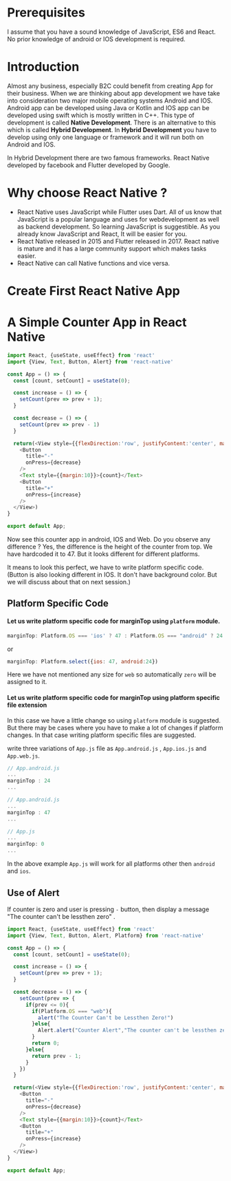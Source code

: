 
# Prerequisites

I assume that you have a sound knowledge of JavaScript, ES6 and React. No prior knowledge of android or IOS development is required.

# Introduction

Almost any business, especially B2C could benefit from creating App for their business. When we are thinking about app development we have take into consideration two major mobile operating systems Android and IOS. Android app can be developed using Java or Kotlin and IOS app can be developed using swift which is mostly written in C++. This type of development is called **Native Development**. There is an alternative to this which is called **Hybrid Development**. In **Hybrid Development** you have to develop using only one language or framework and it will run both on Android and IOS.

In Hybrid Development there are two famous frameworks. React Native developed by facebook and Flutter developed by Google. 

# Why choose React Native ?

- React Native uses JavaScript while Flutter uses Dart. All of us know that JavaScript is a popular language and uses for webdevelopment as well as backend development. So learning JavaScript is suggestible. As you already know JavaScript and React, It will be easier for you.
- React Native released in 2015 and Flutter released in 2017. React native is mature and it has a large community support which makes tasks easier.
- React Native can call Native functions and vice versa.

# Create First React Native App

# A Simple Counter App in React Native

```js
import React, {useState, useEffect} from 'react'
import {View, Text, Button, Alert} from 'react-native'

const App = () => {
  const [count, setCount] = useState(0);

  const increase = () => {
    setCount(prev => prev + 1);
  }

  const decrease = () => {
    setCount(prev => prev - 1)
  }

  return(<View style={{flexDirection:'row', justifyContent:'center', marginTop:47}}>
    <Button 
      title="-"
      onPress={decrease}
    />
    <Text style={{margin:10}}>{count}</Text>
    <Button 
      title="+" 
      onPress={increase}
    />
  </View>)
}

export default App;
```

Now see this counter app in android, IOS and Web. Do you observe any difference ? Yes, the difference is the height of the counter from top. We have hardcoded it to 47. But it looks different for different platforms. 

It means to look this perfect, we have to write platform specific code. (Button is also looking different in IOS. It don't have background color. But we will discuss about that on next session.)

## Platform Specific Code

#### Let us write platform specific code for marginTop using `platform` module.

```js
marginTop: Platform.OS === 'ios' ? 47 : Platform.OS === "android" ? 24 : 0
```

or

```js
marginTop: Platform.select({ios: 47, android:24})
```

Here we have not mentioned any size for `web` so automatically `zero` will be assigned to it.

#### Let us write platform specific code for marginTop using platform specific file extension

In this case we have a little change so using `platform` module is suggested. But there may be cases where you have to make a lot of changes if platform changes. In that case writing platform specific files are suggested.

write three variations of `App.js` file as `App.android.js` , `App.ios.js` and `App.web.js`.

```js
// App.android.js 
...
marginTop : 24
...
```

```js
// App.android.js 
...
marginTop : 47
...
```

```js
// App.js
...
marginTop: 0
...
```

In the above example `App.js` will work for all platforms other then `android` and `ios`.


## Use of Alert

If counter is zero and user is pressing `-` button, then display a message "The counter can't be lessthen zero" .

```js
import React, {useState, useEffect} from 'react'
import {View, Text, Button, Alert, Platform} from 'react-native'

const App = () => {
  const [count, setCount] = useState(0);

  const increase = () => {
    setCount(prev => prev + 1);
  }

  const decrease = () => {
    setCount(prev => {
      if(prev <= 0){
        if(Platform.OS === "web"){
          alert("The Counter Can't be Lessthen Zero!")
        }else{
          Alert.alert("Counter Alert","The counter can't be lessthen zero!");
        }
        return 0;
      }else{
        return prev - 1;
      }
    })
  }

  return(<View style={{flexDirection:'row', justifyContent:'center', marginTop: Platform.select({ios: 47, android:24}) }}>
    <Button 
      title="-"
      onPress={decrease}
    />
    <Text style={{margin:10}}>{count}</Text>
    <Button 
      title="+" 
      onPress={increase}
    />
  </View>)
}

export default App;
```


